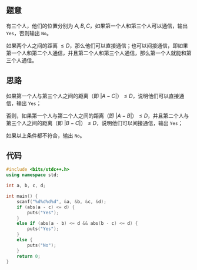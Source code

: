 ## 题意

有三个人，他们的位置分别为 $A,B,C$，如果第一个人和第三个人可以通信，输出 `Yes`，否则输出 `No`。

如果两个人之间的距离 $\leq D$，那么他们可以直接通信；也可以间接通信，即如果第一个人和第二个人通信，并且第二个人和第三个人通信，那么第一个人就能和第三个人通信。

## 思路

如果第一个人与第三个人之间的距离（即 $|A - C|$）$\leq D$，说明他们可以直接通信，输出 `Yes`；

否则，如果第一个人与第二个人之间的距离（即 $|A - B|$）$\leq D$，并且第二个人与第三个人之间的距离（即 $|B - C|$）$\leq D$，说明他们可以间接通信，输出 `Yes`；

如果以上条件都不符合，输出 `No`。

## 代码

```cpp
#include <bits/stdc++.h>
using namespace std;

int a, b, c, d;

int main() {
    scanf("%d%d%d%d", &a, &b, &c, &d);
    if (abs(a - c) <= d) {
        puts("Yes");
    }
    else if (abs(a - b) <= d && abs(b - c) <= d) {
        puts("Yes");
    }
    else {
        puts("No");
    }
    return 0;
}
```
